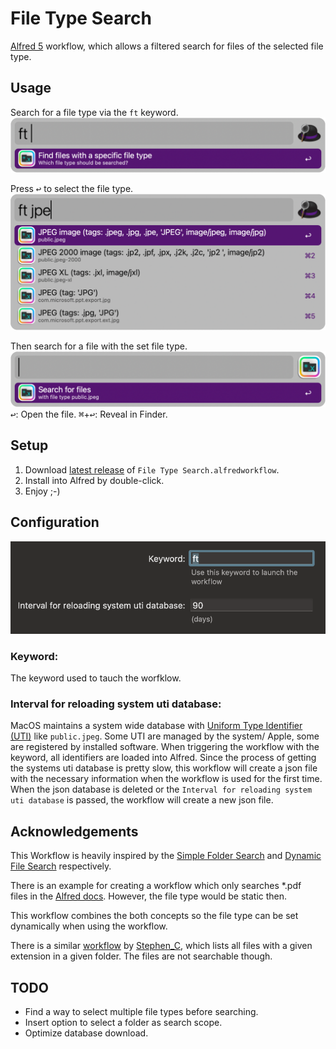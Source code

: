# File Type Search
[Alfred 5](https://www.alfredapp.com) workflow, which allows a filtered search for files of the selected file type.

## Usage
Search for a file type via the `ft` keyword. 
![File Type Search - Type](images/about/file-type-search-type.png)

Press <kbd>↩</kbd> to select the file type.
![File Type Search - eg. JPEG](images/about/file-type-search-jpeg.png)

Then search for a file with the set file type.
![File Type Search - File](images/about/file-type-search-file.png)
<kbd>↩</kbd>: Open the file.
<kbd>⌘</kbd>+<kbd>↩</kbd>: Reveal in Finder.

## Setup
1. Download [latest release](https://github.com/Pa7rickStar/File-Type-Search/releases/latest) of `File Type Search.alfredworkflow`.
2. Install into Alfred by double-click.
3. Enjoy ;-)

## Configuration
![File Type Search - Config](images/file-type-search-config.png)
### Keyword:
The keyword used to tauch the worfklow.

### Interval for reloading system uti database: 
MacOS maintains a system wide database with [Uniform Type Identifier (UTI)](https://en.wikipedia.org/wiki/Uniform_Type_Identifier) like `public.jpeg`. Some UTI are managed by the system/ Apple, some are registered by installed software. When triggering the workflow with the keyword, all identifiers are loaded into Alfred. Since the process of getting the systems uti database is pretty slow, this workflow will create a json file with the necessary information when the workflow is used for the first time. When the json database is deleted or the `Interval for reloading system uti database` is passed, the workflow will create a new json file.

## Acknowledgements
This Workflow is heavily inspired by the [Simple Folder Search](https://alfred.app/workflows/alfredapp/simple-folder-search/) and [Dynamic File Search](https://alfred.app/workflows/alfredapp/dynamic-file-search/) respectively.

There is an example for creating a workflow which only searches *.pdf files in the [Alfred docs](https://www.alfredapp.com/help/workflows/inputs/file-filter/#workflow). However, the file type would be static then.

This workflow combines the both concepts so the file type can be set dynamically when using the workflow. 

There is a similar [workflow](https://www.alfredforum.com/topic/20933-search-files-by-extension/) by [Stephen_C](https://github.com/Stephen-Lon), which lists all files with a given extension in a given folder. The files are not searchable though.

## TODO
- Find a way to select multiple file types before searching.
- Insert option to select a folder as search scope.
- Optimize database download.